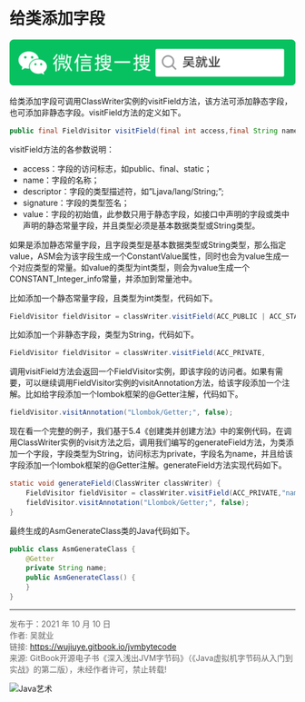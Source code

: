 # 给类添加字段

![Java艺术](../qrcode/javaskill_qrcode_01.png)

给类添加字段可调用ClassWriter实例的visitField方法，该方法可添加静态字段，也可添加非静态字段。visitField方法的定义如下。

```java
public final FieldVisitor visitField(final int access,final String name,          final String descriptor,final String signature,final Object value) 
```

visitField方法的各参数说明：

* access：字段的访问标志，如public、final、static；
* name：字段的名称；
* descriptor：字段的类型描述符，如”Ljava/lang/String;”;
* signature：字段的类型签名；
* value：字段的初始值，此参数只用于静态字段，如接口中声明的字段或类中声明的静态常量字段，并且类型必须是基本数据类型或String类型。

如果是添加静态常量字段，且字段类型是基本数据类型或String类型，那么指定value，ASM会为该字段生成一个ConstantValue属性，同时也会为value生成一个对应类型的常量。如value的类型为int类型，则会为value生成一个CONSTANT_Integer_info常量，并添加到常量池中。

比如添加一个静态常量字段，且类型为int类型，代码如下。

```java
FieldVisitor fieldVisitor = classWriter.visitField(ACC_PUBLIC | ACC_STATIC | ACC_FINAL,"age", "I", null, 100); 
```

比如添加一个非静态字段，类型为String，代码如下。

```java
FieldVisitor fieldVisitor = classWriter.visitField(ACC_PRIVATE,        "name", "Ljava/lang/String;", null, null);
```

调用visitField方法会返回一个FieldVisitor实例，即该字段的访问者。如果有需要，可以继续调用FieldVisitor实例的visitAnnotation方法，给该字段添加一个注解。比如给字段添加一个lombok框架的@Getter注解，代码如下。

```java
fieldVisitor.visitAnnotation("Llombok/Getter;", false);
```

现在看一个完整的例子，我们基于5.4《创建类并创建方法》中的案例代码，在调用ClassWriter实例的visit方法之后，调用我们编写的generateField方法，为类添加一个字段，字段类型为String，访问标志为private，字段名为name，并且给该字段添加一个lombok框架的@Getter注解。generateField方法实现代码如下。

```java
static void generateField(ClassWriter classWriter) {
    FieldVisitor fieldVisitor = classWriter.visitField(ACC_PRIVATE,"name", "Ljava/lang/String;", null, null);
    fieldVisitor.visitAnnotation("Llombok/Getter;", false);
}
```

最终生成的AsmGenerateClass类的Java代码如下。

```java
public class AsmGenerateClass {
    @Getter
    private String name;
    public AsmGenerateClass() {
    }
}
```

---

<font color= #666666>发布于：2021 年 10 月 10 日</font><br><font color= #666666>作者: 吴就业</font><br><font color= #666666>链接: https://wujiuye.gitbook.io/jvmbytecode</font><br><font color= #666666>来源: GitBook开源电子书《深入浅出JVM字节码》（《Java虚拟机字节码从入门到实战》的第二版），未经作者许可，禁止转载!</font><br>

![Java艺术](../qrcode/javaskill_qrcode_02.png)

